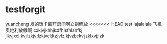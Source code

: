 # testforgit
yuancheng
发的饭卡离开房间啊立刻解放
<<<<<<< HEAD
test lajalalala
飞机奥地利放假啊
cxkjvjkhhjkdfhlsfhlahfkj
jlkvjxcl;kvjlzkjv;lzkjvcl;kzjvlz;kjvzl;ckvjzklxvj;lzk
